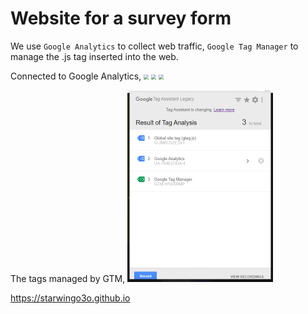 # Website for a survey form

We use `Google Analytics` to collect web traffic, `Google Tag Manager` to manage the .js tag inserted into the web.

Connected to Google Analytics,
<img src="img\ga-ua-web-1.png" style="zoom:50%;" />
<img src="img\ga-ua-web-2.png" style="zoom:50%;" />
<img src="img\ga-ua-web-3.png" style="zoom:50%;" />

The tags managed by GTM,
<img src="img\tags-ga-gtm.png" style="zoom:50%;" />

https://starwingo3o.github.io
